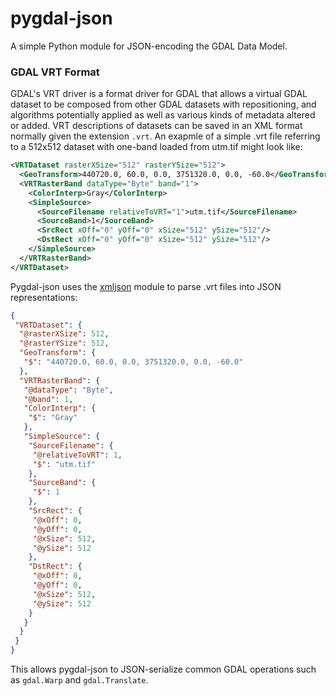 # pygdal-json

A simple Python module for JSON-encoding the GDAL Data Model.

### GDAL VRT Format
GDAL's VRT driver is a format driver for GDAL that allows a virtual GDAL dataset to be composed from other GDAL datasets with repositioning, and algorithms potentially applied as well as various kinds of metadata altered or added.  VRT descriptions of datasets can be saved in an XML format normally given the extension `.vrt`.  An exapmle of a simple .vrt file referring to a 512x512 dataset with one-band loaded from utm.tif might look like:

```xml
<VRTDataset rasterXSize="512" rasterYSize="512">
  <GeoTransform>440720.0, 60.0, 0.0, 3751320.0, 0.0, -60.0</GeoTransform>
  <VRTRasterBand dataType="Byte" band="1">
    <ColorInterp>Gray</ColorInterp>
    <SimpleSource>
      <SourceFilename relativeToVRT="1">utm.tif</SourceFilename>
      <SourceBand>1</SourceBand>
      <SrcRect xOff="0" yOff="0" xSize="512" ySize="512"/>
      <DstRect xOff="0" yOff="0" xSize="512" ySize="512"/>
    </SimpleSource>
  </VRTRasterBand>
</VRTDataset>
```

Pygdal-json uses the [xmljson](https://github.com/sanand0/xmljson) module to parse .vrt files into JSON representations:

```json
{
 "VRTDataset": {
  "@rasterXSize": 512,
  "@rasterYSize": 512,
  "GeoTransform": {
   "$": "440720.0, 60.0, 0.0, 3751320.0, 0.0, -60.0"
  },
  "VRTRasterBand": {
   "@dataType": "Byte",
   "@band": 1,
   "ColorInterp": {
    "$": "Gray"
   },
   "SimpleSource": {
    "SourceFilename": {
     "@relativeToVRT": 1,
     "$": "utm.tif"
    },
    "SourceBand": {
     "$": 1
    },
    "SrcRect": {
     "@xOff": 0,
     "@yOff": 0,
     "@xSize": 512,
     "@ySize": 512
    },
    "DstRect": {
     "@xOff": 0,
     "@yOff": 0,
     "@xSize": 512,
     "@ySize": 512
    }
   }
  }
 }
}
```

This allows pygdal-json to JSON-serialize common GDAL operations such as `gdal.Warp` and `gdal.Translate`.